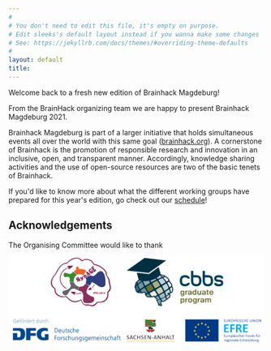 ```yaml
---
#
# You don't need to edit this file, it's empty on purpose.
# Edit sleeks's default layout instead if you wanna make some changes
# See: https://jekyllrb.com/docs/themes/#overriding-theme-defaults
#
layout: default
title:
---
```


Welcome back to a fresh new edition of Brainhack Magdeburg!

From the BrainHack organizing team we are happy to present Brainhack Magdeburg 2021. 

Brainhack Magdeburg is part of a larger initiative that holds simultaneous events all over the world with this same goal ([brainhack.org](https://brainhack.org)). A cornerstone of Brainhack is the promotion of responsible research and innovation in an inclusive, open, and transparent manner. Accordingly, knowledge sharing activities and the use of open-source resources are two of the basic tenets of Brainhack.

If you'd like to know more about what the different working groups have prepared for this year's edition, go check out our [schedule](https://brainhack-magdeburg.github.io/schedule/)!


## Acknowledgements

The Organising Committee would like to thank 

<img src="https://raw.githubusercontent.com/brainhack-magdeburg/brainhack-magdeburg.github.io/master/assets/img/posts/logos.png" alt="">

